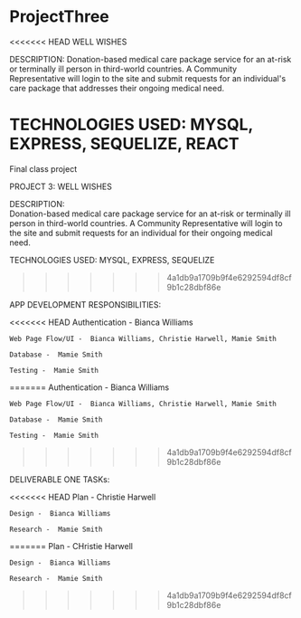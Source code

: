 # ProjectThree
<<<<<<< HEAD
WELL WISHES

DESCRIPTION:
  Donation-based medical care package service for an at-risk or terminally ill person in third-world countries.
  A Community Representative will login to the site and submit requests
  for an individual's care package that addresses their ongoing medical need.


TECHNOLOGIES USED:
     MYSQL, EXPRESS, SEQUELIZE, REACT
=======
Final class project

PROJECT 3:   WELL WISHES

DESCRIPTION:  
 Donation-based medical care package service for an at-risk or terminally ill person in third-world countries.  A Community Representative will login to the site and submit requests for an individual for their ongoing medical need.


TECHNOLOGIES USED:
    MYSQL, EXPRESS, SEQUELIZE
>>>>>>> 4a1db9a1709b9f4e6292594df8cf9b1c28dbf86e


APP DEVELOPMENT RESPONSIBILITIES:

<<<<<<< HEAD
	Authentication -  Bianca Williams

	Web Page Flow/UI -  Bianca Williams, Christie Harwell, Mamie Smith

	Database -  Mamie Smith

	Testing -  Mamie Smith
=======
    Authentication -  Bianca Williams

    Web Page Flow/UI -  Bianca Williams, Christie Harwell, Mamie Smith

    Database -  Mamie Smith

    Testing -  Mamie Smith  
>>>>>>> 4a1db9a1709b9f4e6292594df8cf9b1c28dbf86e


DELIVERABLE ONE TASKs:

<<<<<<< HEAD
	Plan -  Christie Harwell

	Design -  Bianca Williams

	Research -  Mamie Smith
=======
    Plan -  CHristie Harwell

    Design -  Bianca Williams

    Research -  Mamie Smith
>>>>>>> 4a1db9a1709b9f4e6292594df8cf9b1c28dbf86e
